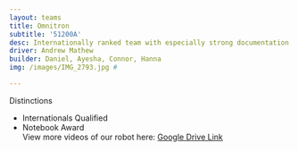 ```yaml
---
layout: teams
title: Omnitron
subtitle: '51200A'
desc: Internationally ranked team with especially strong documentation
driver: Andrew Mathew
builder: Daniel, Ayesha, Connor, Hanna
img: /images/IMG_2793.jpg #

---
```

Distinctions
- Internationals Qualified
- Notebook Award\
View more videos of our robot here: [Google Drive Link](https://drive.google.com/drive/folders/1zKEFD8j05I1AcIS_jm5C9jBCvoCSQghR?usp=sharing)
